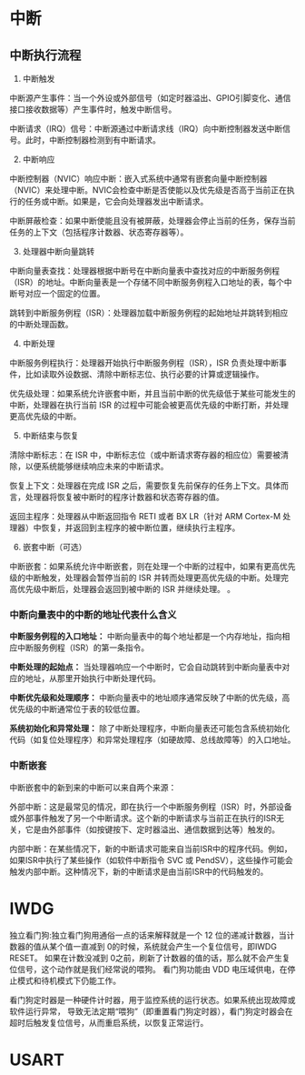 # 中断

## 中断执行流程

1. 中断触发

中断源产生事件：当一个外设或外部信号（如定时器溢出、GPIO引脚变化、通信接口接收数据等）产生事件时，触发中断信号。

中断请求（IRQ）信号：中断源通过中断请求线（IRQ）向中断控制器发送中断信号。此时，中断控制器检测到有中断请求。

2. 中断响应

中断控制器（NVIC）响应中断：嵌入式系统中通常有嵌套向量中断控制器（NVIC）来处理中断。NVIC会检查中断是否使能以及优先级是否高于当前正在执行的任务或中断。如果是，它会向处理器发出中断请求。

中断屏蔽检查：如果中断使能且没有被屏蔽，处理器会停止当前的任务，保存当前任务的上下文（包括程序计数器、状态寄存器等）。

3. 处理器中断向量跳转

中断向量表查找：处理器根据中断号在中断向量表中查找对应的中断服务例程（ISR）的地址。中断向量表是一个存储不同中断服务例程入口地址的表，每个中断号对应一个固定的位置。

跳转到中断服务例程（ISR）：处理器加载中断服务例程的起始地址并跳转到相应的中断处理函数。

4. 中断处理

中断服务例程执行：处理器开始执行中断服务例程（ISR），ISR 负责处理中断事件，比如读取外设数据、清除中断标志位、执行必要的计算或逻辑操作。

优先级处理：如果系统允许嵌套中断，并且当前中断的优先级低于某些可能发生的中断，处理器在执行当前 ISR 的过程中可能会被更高优先级的中断打断，并处理更高优先级的中断。

5. 中断结束与恢复

清除中断标志：在 ISR 中，中断标志位（或中断请求寄存器的相应位）需要被清除，以便系统能够继续响应未来的中断请求。

恢复上下文：处理器在完成 ISR 之后，需要恢复先前保存的任务上下文。具体而言，处理器将恢复被中断时的程序计数器和状态寄存器的值。

返回主程序：处理器从中断返回指令 RETI 或者 BX LR（针对 ARM Cortex-M 处理器）中恢复，并返回到主程序的被中断位置，继续执行主程序。

6. 嵌套中断（可选）

中断嵌套：如果系统允许中断嵌套，则在处理一个中断的过程中，如果有更高优先级的中断触发，处理器会暂停当前的 ISR 并转而处理更高优先级的中断。处理完高优先级中断后，处理器会返回到被中断的 ISR 并继续处理。
。

### 中断向量表中的中断的地址代表什么含义

**中断服务例程的入口地址：** 中断向量表中的每个地址都是一个内存地址，指向相应中断服务例程（ISR）的第一条指令。

**中断处理的起始点：** 当处理器响应一个中断时，它会自动跳转到中断向量表中对应的地址，从那里开始执行中断处理代码。

**中断优先级和处理顺序：** 中断向量表中的地址顺序通常反映了中断的优先级，高优先级的中断通常位于表的较低位置。

**系统初始化和异常处理：** 除了中断处理程序，中断向量表还可能包含系统初始化代码（如复位处理程序）和异常处理程序（如硬故障、总线故障等）的入口地址。


### 中断嵌套

中断嵌套中的新到来的中断可以来自两个来源：

外部中断：这是最常见的情况，即在执行一个中断服务例程（ISR）时，外部设备或外部事件触发了另一个中断请求。这个新的中断请求与当前正在执行的ISR无关，它是由外部事件（如按键按下、定时器溢出、通信数据到达等）触发的。

内部中断：在某些情况下，新的中断请求可能来自当前ISR中的程序代码。例如，如果ISR中执行了某些操作（如软件中断指令 SVC 或 PendSV），这些操作可能会触发内部中断。这种情况下，新的中断请求是由当前ISR中的代码触发的。


# IWDG

独立看门狗:独立看门狗用通俗一点的话来解释就是一个 12 位的递减计数器，当计数器的值从某个值一直减到 0的时候，系统就会产生一个复位信号，即IWDG RESET。
如果在计数没减到 0之前，刷新了计数器的值的话，那么就不会产生复位信号，这个动作就是我们经常说的喂狗。
看门狗功能由 VDD 电压域供电，在停止模式和待机模式下仍能工作。

看门狗定时器是一种硬件计时器，用于监控系统的运行状态。如果系统出现故障或软件运行异常，
导致无法定期“喂狗”（即重置看门狗定时器），看门狗定时器会在超时后触发复位信号，从而重启系统，以恢复正常运行。

# USART
